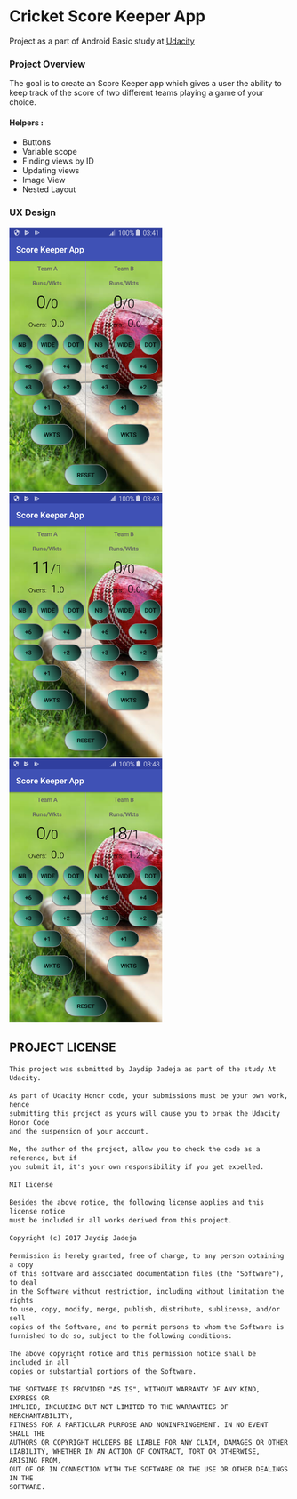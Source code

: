 # Cricket Score Keeper App


Project as a part of Android Basic study at [Udacity](https://www.udacity.com/)

### Project Overview

The goal is to create an Score Keeper app which gives a user the ability to keep track of the score of two different teams playing a game of your choice.


#### Helpers :
- Buttons
- Variable scope
- Finding views by ID
- Updating views
- Image View
- Nested Layout


### UX Design
<img src="https://github.com/jaydipjadeja/Score-Keeper-App/blob/master/app/src/main/res/ux/App1_intial.png" width="275" height="475"> <img src="https://github.com/jaydipjadeja/Score-Keeper-App/blob/master/app/src/main/res/ux/TeamA.png" width="275" height="475"> <img src="https://github.com/jaydipjadeja/Score-Keeper-App/blob/master/app/src/main/res/ux/TeamB.png" width="275" height="475">

## PROJECT LICENSE
```
This project was submitted by Jaydip Jadeja as part of the study At Udacity.

As part of Udacity Honor code, your submissions must be your own work, hence
submitting this project as yours will cause you to break the Udacity Honor Code
and the suspension of your account.

Me, the author of the project, allow you to check the code as a reference, but if
you submit it, it's your own responsibility if you get expelled.

MIT License

Besides the above notice, the following license applies and this license notice
must be included in all works derived from this project.

Copyright (c) 2017 Jaydip Jadeja

Permission is hereby granted, free of charge, to any person obtaining a copy
of this software and associated documentation files (the "Software"), to deal
in the Software without restriction, including without limitation the rights
to use, copy, modify, merge, publish, distribute, sublicense, and/or sell
copies of the Software, and to permit persons to whom the Software is
furnished to do so, subject to the following conditions:

The above copyright notice and this permission notice shall be included in all
copies or substantial portions of the Software.

THE SOFTWARE IS PROVIDED "AS IS", WITHOUT WARRANTY OF ANY KIND, EXPRESS OR
IMPLIED, INCLUDING BUT NOT LIMITED TO THE WARRANTIES OF MERCHANTABILITY,
FITNESS FOR A PARTICULAR PURPOSE AND NONINFRINGEMENT. IN NO EVENT SHALL THE
AUTHORS OR COPYRIGHT HOLDERS BE LIABLE FOR ANY CLAIM, DAMAGES OR OTHER
LIABILITY, WHETHER IN AN ACTION OF CONTRACT, TORT OR OTHERWISE, ARISING FROM,
OUT OF OR IN CONNECTION WITH THE SOFTWARE OR THE USE OR OTHER DEALINGS IN THE
SOFTWARE.
```
